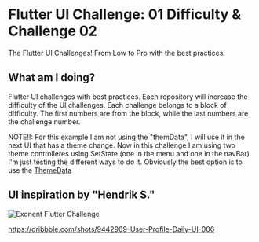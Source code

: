 # Flutter UI Challenge: 01 Difficulty & Challenge 02

The Flutter UI Challenges! From Low to Pro with the best practices.

## What am I doing?

Flutter UI challenges with best practices. Each repository will increase the difficulty of the UI challenges. Each challenge belongs to a block of difficulty. The first numbers are from the block, while the last numbers are the challenge number.

NOTE!!: For this example I am not using the "themData", I will use it in the next UI that has a theme change. Now in this challenge I am using two theme controlleres using SetState (one in the menu and one in the navBar). I'm just testing the different ways to do it. Obviously the best option is to use the [ThemeData](https://docs.flutter.dev/cookbook/design/themes)


## UI inspiration by "Hendrik S."
![Exonent Flutter Challenge](https://cdn.dribbble.com/users/1790741/screenshots/9442969/media/be1bd306ed7974e181c848425dc121f9.jpg?compress=1&resize=1600x1200)

https://dribbble.com/shots/9442969-User-Profile-Daily-UI-006
